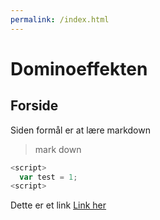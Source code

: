 ```yaml
---
permalink: /index.html
---
```


# Dominoeffekten


## Forside

Siden formål er at lære markdown

> mark down

``` JavaScript
<script>
  var test = 1;
<script>
```

Dette er et link [Link her](google.com)
